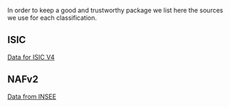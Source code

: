 In order to keep a good and trustworthy package we list here the sources we use for each classification.

## ISIC

[Data for ISIC V4](https://unstats.un.org/unsd/classifications/Econ/Download/In%20Text/ISIC_Rev_4_english_structure.Txt)

## NAFv2

[Data from INSEE](https://www.insee.fr/fr/information/2120875)